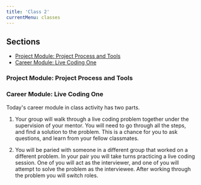 ```yaml
---
title: 'Class 2'
currentMenu: classes
---
```

## Sections
- [Project Module: Project Process and Tools](#project-module-project-process)
- [Career Module: Live Coding One](#career-module-live-coding-one)

### Project Module: Project Process and Tools


### Career Module: Live Coding One
Today's career module in class activity has two parts.

1. Your group will walk through a live coding problem together under the supervision of your mentor. You will need to go through all the steps, and find a solution to the problem. This is a chance for you to ask questions, and learn from your fellow classmates.

2. You will be paried with someone in a different group that worked on a different problem. In your pair you will take turns practicing a live coding session. One of you will act as the interviewer, and one of you will attempt to solve the problem as the interviewee. After working through the problem you will switch roles.